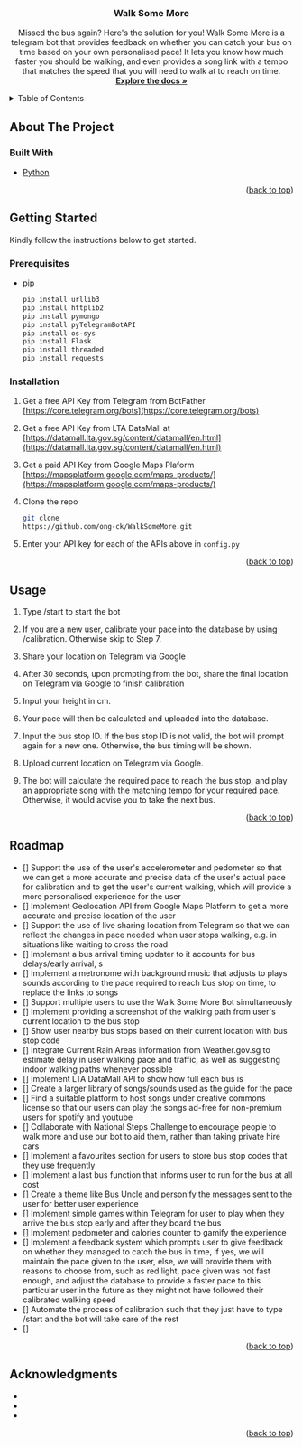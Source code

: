 <div id="top"></div>

<!-- PROJECT LOGO -->
<br />
<div align="center">

<h3 align="center">Walk Some More</h3>

  <p align="center">
    Missed the bus again? Here's the solution for you! Walk Some More is a telegram bot that provides feedback on whether you can catch your bus on time based on your own personalised pace! It lets you know how much faster you should be walking, and even provides a song link with a tempo that matches the speed that you will need to walk at to reach on time.
    <br />
    <a href="https://github.com/ong-ck/WalkSomeMore"><strong>Explore the docs »</strong></a>

</div>



<!-- TABLE OF CONTENTS (edit last)-->
<details>
  <summary>Table of Contents</summary>
  <ol>
    <li>
      <a href="#about-the-project">About The Project</a>
      <ul>
        <li><a href="#built-with">Built With</a></li>
      </ul>
    </li>
    <li>
      <a href="#getting-started">Getting Started</a>
      <ul>
        <li><a href="#prerequisites">Prerequisites</a></li>
        <li><a href="#installation">Installation</a></li>
      </ul>
    </li>
    <li><a href="#usage">Usage</a></li>
    <li><a href="#roadmap">Roadmap</a></li>
    <li><a href="#acknowledgments">Acknowledgments</a></li>
  </ol>
</details>



<!-- ABOUT THE PROJECT -->
## About The Project

### Built With

* [Python](https://www.python.org/)

<p align="right">(<a href="#top">back to top</a>)</p>



<!-- GETTING STARTED -->
## Getting Started

  Kindly follow the instructions below to get started.

### Prerequisites

* pip
  ```sh
  pip install urllib3
  pip install httplib2
  pip install pymongo
  pip install pyTelegramBotAPI
  pip install os-sys
  pip install Flask
  pip install threaded
  pip install requests
  
  
  ```

### Installation

1. Get a free API Key from Telegram from BotFather
[https://core.telegram.org/bots](https://core.telegram.org/bots)


2. Get a free API Key from LTA DataMall at [https://datamall.lta.gov.sg/content/datamall/en.html](https://datamall.lta.gov.sg/content/datamall/en.html)


3. Get a paid API Key from Google Maps Plaform
[https://mapsplatform.google.com/maps-products/](https://mapsplatform.google.com/maps-products/)


4. Clone the repo
   ```sh
   git clone 
   https://github.com/ong-ck/WalkSomeMore.git
   ```
   
5. Enter your API key for each of the APIs above in `config.py`

<p align="right">(<a href="#top">back to top</a>)</p>



<!-- USAGE EXAMPLES -->
## Usage

  1) Type /start to start the bot
  
  2) If you are a new user, calibrate your pace into the database
  by using /calibration. Otherwise skip to Step 7.

  3) Share your location on Telegram via Google

  4) After 30 seconds, upon prompting from the bot, share the final location on Telegram via Google to finish calibration

  5) Input your height in cm.

  6) Your pace will then be calculated and uploaded into the database.

  7) Input the bus stop ID. If the bus stop ID is not valid, the bot will prompt again for a new one. Otherwise, the bus timing will be shown.
     

  8) Upload current location on Telegram via Google.

  9) The bot will calculate the required pace to reach the bus stop, and play an appropriate song with the matching tempo for your required pace. Otherwise, it would advise you to take the next bus. 


<p align="right">(<a href="#top">back to top</a>)</p>



<!-- ROADMAP -->
## Roadmap

- [] Support the use of the user's accelerometer and pedometer so that we can get a more accurate and precise data of the user's actual pace for calibration and to get the user's current walking, which will provide a more personalised experience for the user
- [] Implement Geolocation API from Google Maps Platform to get a more accurate and precise location of the user
- [] Support the use of live sharing location from Telegram so that we can reflect the changes in pace needed when user stops walking, e.g. in situations like waiting to cross the road
- [] Implement a bus arrival timing updater to it accounts for bus delays/early arrival, s
- [] Implement a metronome with background music that adjusts to plays sounds according to the pace required to reach bus stop on time, to replace the links to songs
- [] Support multiple users to use the Walk Some More Bot simultaneously
- [] Implement providing a screenshot of the walking path from user's current location to the bus stop
- [] Show user nearby bus stops based on their current location with bus stop code
- [] Integrate Current Rain Areas information from Weather.gov.sg to estimate delay in user walking pace and traffic, as well as suggesting indoor walking paths whenever possible
- [] Implement LTA DataMall API to show how full each bus is
- [] Create a larger library of songs/sounds used as the guide for the pace
- [] Find a suitable platform to host songs under creative commons license so that our users can play the songs ad-free for non-premium users for spotify and youtube
- [] Collaborate with National Steps Challenge to encourage people to walk more and use our bot to aid them, rather than taking private hire cars
- [] Implement a favourites section for users to store bus stop codes that they use frequently
- [] Implement a last bus function that informs user to run for the bus at all cost
- [] Create a theme like Bus Uncle and personify the messages sent to the user for better user experience
- [] Implement simple games within Telegram for user to play when they arrive the bus stop early and after they board the bus
- [] Implement pedometer and calories counter to gamify the experience
- [] Implement a feedback system which prompts user to give feedback on whether they managed to catch the bus in time, if yes, we will maintain the pace given to the user, else, we will provide them with reasons to choose from, such as red light, pace given was not fast enough, and adjust the database to provide a faster pace to this particular user in the future as they might not have followed their calibrated walking speed
- [] Automate the process of calibration such that they just have to type /start and the bot will take care of the rest
- []


<p align="right">(<a href="#top">back to top</a>)</p>


<!-- ACKNOWLEDGMENTS -->
## Acknowledgments

* []()
* []()
* []()

<p align="right">(<a href="#top">back to top</a>)</p>
